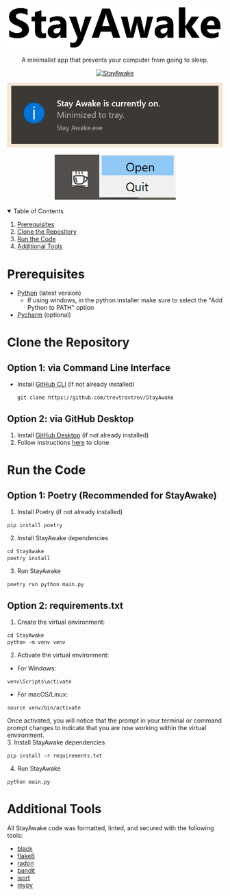 # <br />
<div align="center">
  <a href="https://github.com/trevtravtrev/StayAwake">
    <img src="logo.png" alt="StayAwake" width="500" height="100">
  </a>
  <p align="center">
    A minimalist app that prevents your computer from going to sleep.
    <br/>
  </p>
  <p align="center">
  <a href="https://github.com/trevtravtrev/StayAwake">
    <img src="app.gif" alt="StayAwake" width="" height="">
  </a>
  </p>
  <p align="center">
  <a href="https://github.com/trevtravtrev/StayAwake">
    <img src="notification.png" alt="StayAwake" width="" height="">
  </a>
  </p>
  <p align="center">
  <a href="https://github.com/trevtravtrev/StayAwake">
    <img src="tray.png" alt="StayAwake" width="" height="">
  </a>
  </p>
</div>

<details open>
  <summary>Table of Contents</summary>
  <ol>
    <li><a href="#prerequisites">Prerequisites</a></li>
    <li><a href="#clone-the-repository">Clone the Repository</a></li>
    <li><a href="#run-the-code">Run the Code</a></li>
    <li><a href="#additional-tools">Additional Tools</a></li>
  </ol>
</details>



# Prerequisites
- [Python](https://www.python.org/downloads/) (latest version)  
  - If using windows, in the python installer make sure to select the "Add Python to PATH" option  
- [Pycharm](https://www.jetbrains.com/pycharm/download/#section=windows) (optional)


# Clone the Repository
## Option 1: via Command Line Interface
- Install [GitHub CLI](https://cli.github.com/) (if not already installed)
  ```
  git clone https://github.com/trevtravtrev/StayAwake
  ```
## Option 2: via GitHub Desktop
1. Install [GitHub Desktop](https://desktop.github.com/) (if not already installed)  
2. Follow instructions [here](https://docs.github.com/en/desktop/contributing-and-collaborating-using-github-desktop/adding-and-cloning-repositories/cloning-a-repository-from-github-to-github-desktop) to clone
# Run the Code
## Option 1: Poetry (Recommended for StayAwake)
1. Install Poetry (if not already installed)
```
pip install poetry
```
2. Install StayAwake dependencies
```
cd StayAwake
poetry install
```
3. Run StayAwake
```
poetry run python main.py
```
## Option 2: requirements.txt
1. Create the virtual environment:
```
cd StayAwake
python -m venv venv
```
2. Activate the virtual environment:
- For Windows:
```
venv\Scripts\activate
```
- For macOS/Linux:
```
source venv/bin/activate
```
Once activated, you will notice that the prompt in your terminal or command prompt changes to indicate that you are now working within the virtual environment.  
3. Install StayAwake dependencies
```
pip install -r requirements.txt
```
4. Run StayAwake
```
python main.py
```

# Additional Tools
All StayAwake code was formatted, linted, and secured with the following tools:
- [black](https://black.readthedocs.io/en/stable/)
- [flake8](https://flake8.pycqa.org/en/latest/)
- [radon](https://radon.readthedocs.io/en/latest/)
- [bandit](https://bandit.readthedocs.io/en/latest/)
- [isort](https://pycqa.github.io/isort/)
- [mypy](https://mypy.readthedocs.io/en/stable/)

